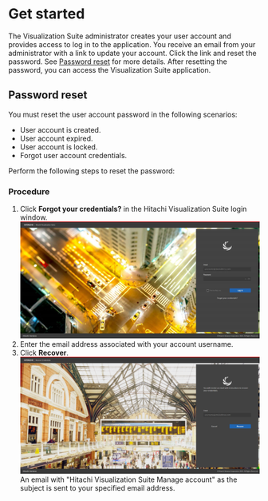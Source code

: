 # Get started

The Visualization Suite administrator creates your user account and provides access to log in
to the application.
You receive an email from your administrator with a link to update your account. Click the link
and reset the password. See [Password reset](#password-reset) for more details.
After resetting the password, you can access the Visualization Suite application.

## Password reset

You must reset the user account password in the following scenarios:

- User account is created.
- User account expired.
- User account is locked.
- Forgot user account credentials.<p>

Perform the following steps to reset the password:

### Procedure

1. Click **Forgot your credentials?** in the Hitachi Visualization Suite login window.<br>![](../assets/images/Forgotyourcredentials.png)<br>
2. Enter the email address associated with your account username.
3. Click **Recover**.<br>![](../assets/images/Recover.png)<br>An email with "Hitachi Visualization Suite Manage account" as the subject is sent to your
   specified email address.
